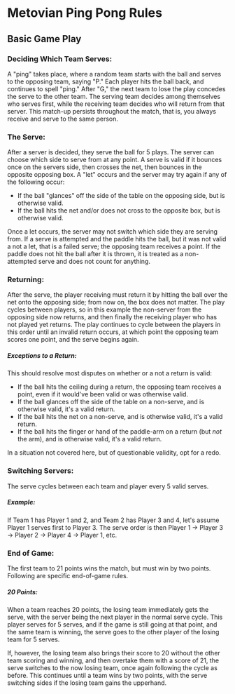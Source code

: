 # Metovian Ping Pong Rules

## Basic Game Play


### Deciding Which Team Serves:

A "ping" takes place, where a random team starts with the ball and serves to the opposing team, saying "P." Each player hits the ball back, and continues to spell "ping." After "G," the next team to lose the play concedes the serve to the other team. The serving team decides among themselves who serves first, while the receiving team decides who will return from that server. This match-up persists throughout the match, that is, you always receive and serve to the same person. 


### The Serve:

After a server is decided, they serve the ball for 5 plays. The server can choose which side to serve from at any point. A serve is valid if it bounces once on the servers side, then crosses the net, then bounces in the opposite opposing box. A "let" occurs and the server may try again if any of the following occur:

* If the ball "glances" off the side of the table on the opposing side, but is otherwise valid.
* If the ball hits the net and/or does not cross to the opposite box, but is otherwise valid.

Once a let occurs, the server may not switch which side they are serving from. If a serve is attempted and the paddle hits the ball, but it was not valid a not a let, that is a failed serve; the opposing team receives a point. If the paddle does not hit the ball after it is thrown, it is treated as a non-attempted serve and does not count for anything.  


### Returning:

After the serve, the player receiving must return it by hitting the ball over the net onto the opposing side; from now on, the box does not matter. The play cycles between players, so in this example the non-server from the opposing side now returns, and then finally the receiving player who has not played yet returns. The play continues to cycle between the players in this order until an invalid return occurs, at which point the opposing team scores one point, and the serve begins again. 

##### Exceptions to a Return:

This should resolve most disputes on whether or a not a return is valid:

* If the ball hits the ceiling during a return, the opposing team receives a point, even if it would've been valid or was otherwise valid. 
* If the ball glances off the side of the table on a non-serve, and is otherwise valid, it's a valid return. 
* If the ball hits the net on a non-serve, and is otherwise valid, it's a valid return. 
* If the ball hits the finger or hand of the paddle-arm on a return (but *not* the arm), and is otherwise valid, it's a valid return. 

In a situation not covered here, but of questionable validity, opt for a redo. 


### Switching Servers:

The serve cycles between each team and player every 5 valid serves. 

##### Example:

If Team 1 has Player 1 and 2, and Team 2 has Player 3 and 4, let's assume Player 1 serves first to Player 3. The serve order is then Player 1 → Player 3 → Player 2 → Player 4 → Player 1, etc.


### End of Game: 

The first team to 21 points wins the match, but must win by two points. Following are specific end-of-game rules. 

##### 20 Points:

When a team reaches 20 points, the losing team immediately gets the serve, with the server being the next player in the normal serve cycle. This player serves for 5 serves, and if the game is still going at that point, and the same team is winning, the serve goes to the other player of the losing team for 5 serves. 

If, however, the losing team also brings their score to 20 without the other team scoring and winning, and then overtake them with a score of 21, the serve switches to the now losing team, once again following the cycle as before. This continues until a team wins by two points, with the serve switching sides if the losing team gains the upperhand. 

